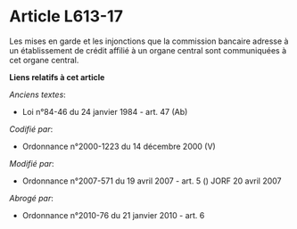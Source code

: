 # Article L613-17

Les mises en garde et les injonctions que la commission bancaire adresse à un établissement de crédit affilié à un organe
central sont communiquées à cet organe central.

**Liens relatifs à cet article**

_Anciens textes_:

  - Loi n°84-46 du 24 janvier 1984 - art. 47 (Ab)

_Codifié par_:

  - Ordonnance n°2000-1223 du 14 décembre 2000 (V)

_Modifié par_:

  - Ordonnance n°2007-571 du 19 avril 2007 - art. 5 () JORF 20 avril 2007

_Abrogé par_:

  - Ordonnance n°2010-76 du 21 janvier 2010 - art. 6
